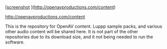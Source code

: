 [[screenshot](https://raw.github.com/harryhaaren/openAV-Content/master/.image/openAVcontent.png "OpenAV Content") ](http://openavproductions.com/content)

http://openavproductions.com/content


This is the repository for OpenAV content.
Luppp sample packs, and various other audio content
will be shared here. It is not part of the other
repositories due to its download size, and it not
being needed to run the software.
